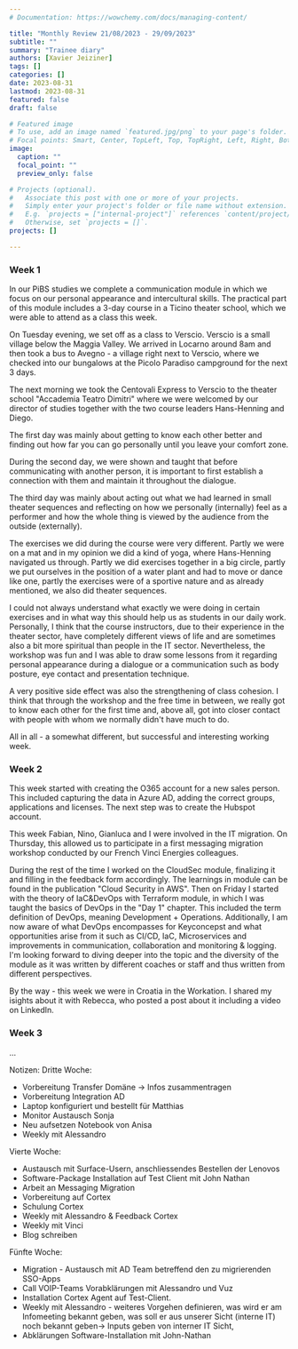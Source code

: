 ```yaml
---
# Documentation: https://wowchemy.com/docs/managing-content/

title: "Monthly Review 21/08/2023 - 29/09/2023"
subtitle: ""
summary: "Trainee diary"
authors: [Xavier Jeiziner]
tags: []
categories: []
date: 2023-08-31
lastmod: 2023-08-31
featured: false
draft: false

# Featured image
# To use, add an image named `featured.jpg/png` to your page's folder.
# Focal points: Smart, Center, TopLeft, Top, TopRight, Left, Right, BottomLeft, Bottom, BottomRight.
image:
  caption: ""
  focal_point: ""
  preview_only: false

# Projects (optional).
#   Associate this post with one or more of your projects.
#   Simply enter your project's folder or file name without extension.
#   E.g. `projects = ["internal-project"]` references `content/project/deep-learning/index.md`.
#   Otherwise, set `projects = []`.
projects: []

---
```

### Week 1
In our PiBS studies we complete a communication module in which we focus on our personal appearance and intercultural skills. The practical part of this module includes a 3-day course in a Ticino theater school, which we were able to attend as a class this week.

On Tuesday evening, we set off as a class to Verscio. Verscio is a small village below the Maggia Valley. We arrived in Locarno around 8am and then took a bus to Avegno - a village right next to Verscio, where we checked into our bungalows at the Picolo Paradiso campground for the next 3 days.

The next morning we took the Centovali Express to Verscio to the theater school "Accademia Teatro Dimitri" where we were welcomed by our director of studies together with the two course leaders Hans-Henning and Diego.

The first day was mainly about getting to know each other better and finding out how far you can go personally until you leave your comfort zone.

During the second day, we were shown and taught that before communicating with another person, it is important to first establish a connection with them and maintain it throughout the dialogue.

The third day was mainly about acting out what we had learned in small theater sequences and reflecting on how we personally (internally) feel as a performer and how the whole thing is viewed by the audience from the outside (externally).

The exercises we did during the course were very different. Partly we were on a mat and in my opinion we did a kind of yoga, where Hans-Henning navigated us through. Partly we did exercises together in a big circle, partly we put ourselves in the position of a water plant and had to move or dance like one, partly the exercises were of a sportive nature and as already mentioned, we also did theater sequences.

I could not always understand what exactly we were doing in certain exercises and in what way this should help us as students in our daily work. Personally, I think that the course instructors, due to their experience in the theater sector, have completely different views of life and are sometimes also a bit more spiritual than people in the IT sector. Nevertheless, the workshop was fun and I was able to draw some lessons from it regarding personal appearance during a dialogue or a communication such as body posture, eye contact and presentation technique.

A very positive side effect was also the strengthening of class cohesion. I think that through the workshop and the free time in between, we really got to know each other for the first time and, above all, got into closer contact with people with whom we normally didn't have much to do.

All in all - a somewhat different, but successful and interesting working week.

### Week 2
This week started with creating the O365 account for a new sales person. This included capturing the data in Azure AD, adding the correct groups, applications and licenses. The next step was to create the Hubspot account.

This week Fabian, Nino, Gianluca and I were involved in the IT migration. On Thursday, this allowed us to participate in a first messaging migration workshop conducted by our French Vinci Energies colleagues. 

During the rest of the time I worked on the CloudSec module, finalizing it and filling in the feedback form accordingly. The learnings in module can be found in the publication "Cloud Security in AWS". Then on Friday I started with the theory of IaC&DevOps with Terraform module, in which I was taught the basics of DevOps in the "Day 1" chapter. This included the term definition of DevOps, meaning Development + Operations. Additionally, I am now aware of what DevOps encompasses for Keyconcepst and what opportunities arise from it such as CI/CD, IaC, Microservices and improvements in communication, collaboration and monitoring & logging. I'm looking forward to diving deeper into the topic and the diversity of the module as it was written by different coaches or staff and thus written from different perspectives.

By the way - this week we were in Croatia in the Workation. I shared my isights about it with Rebecca, who posted a post about it including a video on LinkedIn.

### Week 3
...

Notizen:
Dritte Woche:
- Vorbereitung Transfer Domäne -> Infos zusammentragen
- Vorbereitung Integration AD
- Laptop konfiguriert und bestellt für Matthias
- Monitor Austausch Sonja
- Neu aufsetzen Notebook von Anisa
- Weekly mit Alessandro

Vierte Woche:
- Austausch mit Surface-Usern, anschliessendes Bestellen der Lenovos
- Software-Package Installation auf Test Client mit John Nathan
- Arbeit an Messaging Migration
- Vorbereitung auf Cortex
- Schulung Cortex
- Weekly mit Alessandro & Feedback Cortex
- Weekly mit Vinci
- Blog schreiben

Fünfte Woche:
- Migration - Austausch mit AD Team betreffend den zu migrierenden SSO-Apps
- Call VOIP-Teams Vorabklärungen mit Alessandro und Vuz
- Installation Cortex Agent auf Test-Client.
- Weekly mit Alessandro - weiteres Vorgehen definieren, was wird er am Infomeeting bekannt geben, was soll er aus unserer Sicht (interne IT) noch bekannt geben-> Inputs geben von interner IT Sicht, 
- Abklärungen Software-Installation mit John-Nathan

</p><br>
<p></p>
